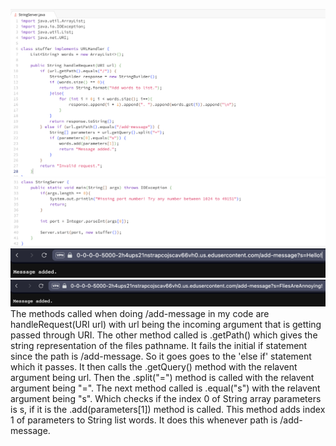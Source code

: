 ![Image](stringservercode1.png)
![Image](stringservercode2.png)
![Image](addmessage1.png)  
![Image](addmessage2.png)  
The methods called when doing /add-message in my code are handleRequest(URI url) with url being the incoming argument that is getting passed through URI. The other method called is .getPath() which gives the string representation of the files pathname. It fails the initial if statement since the path is /add-message. So it goes goes to the 'else if' statement which it passes. It then calls the .getQuery() method with the relavent argument being url. Then the .split("=") method is called with the relavent argument being "=". The next method called is .equal("s") with the relavent argument being "s". Which checks if the index 0 of String array parameters is s, if it is the .add(parameters[1]) method is called. This method adds index 1 of parameters to String list words. It does this whenever path is /add-message. 
